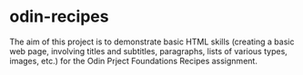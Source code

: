 # odin-recipes

The aim of this project is to demonstrate basic HTML skills (creating a basic web page, involving titles and subtitles, paragraphs, lists of various types, images, etc.) for the Odin Prject Foundations Recipes assignment.
